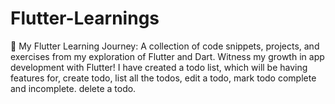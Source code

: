 # Flutter-Learnings
🚀 My Flutter Learning Journey: A collection of code snippets, projects, and exercises from my exploration of Flutter and Dart. Witness my growth in app development with Flutter!
I  have created a todo list, which will be having features for, create todo, list all the todos, edit a todo, mark todo complete and incomplete. delete a todo.
